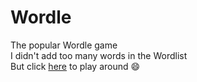 # Wordle
The popular Wordle game  
I didn't add too many words in the Wordlist  
But click [here](https://hilylove.github.io/Wordle/) to play around :smile:
